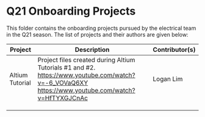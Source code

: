 # Q21 Onboarding Projects
This folder contains the onboarding projects pursued by the electrical team
in the Q21 season. The list of projects and their authors are given below:

| Project         | Description                                                                                                                                      | Contributor(s) |
|-----------------|--------------------------------------------------------------------------------------------------------------------------------------------------|----------------|
| Altium Tutorial | Project files created during Altium Tutorials #1 and #2. https://www.youtube.com/watch?v=-6_VOVaQ6XY https://www.youtube.com/watch?v=HfTYXGJCnAc | Logan Lim      |
|                 |                                                                                                                                                  |                |
|                 |                                                                                                                                                  |                |
|                 |                                                                                                                                                  |                |
